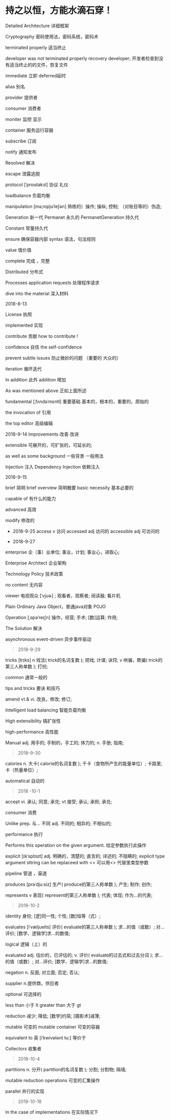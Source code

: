 
# 持之以恒，方能水滴石穿！

Detailed Architecture    详细框架

Cryptography        密码使用法，密码系统，密码术

terminated properly 适当终止

developer was not terminated properly recovery developer; 开发者检查到没有适当终止的的文件，恢复文件

immediate   立即 deferred延时

alias 别名

provider    提供者

consumer    消费者

moniter   监控 显示

container  服务运行容器

subscribe   订阅 


notify  通知发布 

Resolved 解决

escape  泄露逃脱

protocol   [ˈproʊtəkɔl]   协议  礼仪 

loadbalance  负载均衡


manipulation  [məˌnɪpjʊˈleʃən]  熟练的）操作; 操纵; 控制; （对账目等的）伪造;

Generation  新一代    Permanet 永久的  PermanetGeneration 持久代

Constant 常量持久代

ensure  确保容器内部
syntax 语法，句法规则

value 值价值 

complete  完成 ，完整

Distributed 分布式

Processes application requests  处理程序请求

dive into the material   深入材料

2018-8-13 
 
License   执照

implemented  实现

contribute  贡献   how to contribute !

confidence  自信   the self-confidence 

prevent subtle issues   防止微妙的问题 （重要的 大众的）

iteration  循环迭代

In addition  此外 addition 增加 

As was mentioned above  正如上面所述


fundamental  [ˌfʌndəˈmɛntl]  重要基础  基本的，根本的，重要的，原始的


the  invocation of  引用

the top  editor  高级编辑


2018-9-14
Improvements  改善 改进

extensible  可展开的，可扩张的，可延长的;

as well as some background   一些背景   一般用法

Injection  注入   Dependency Injection  依赖注入


2018-9-15

brief 简明 brief overview  简明概要
basic necessity   基本必要的

capable of  有什么的能力

advanced  高效 

modify  修改的

- 2018-9-25
access v  访问   accessed  adj 访问的   accessible  adj 可访问的

- 2018-9-27

enterprise    企（事）业单位; 事业，计划; 事业心，进取心;

Enterprise Architect  企业架构

Technology Policy    技术政策 

no content  无内容

viewer 电视观众   \[ˈvjuɚ\] ; 观看者，观察者; 阅读器; 看片机

Plain Ordinary Java Object，普通java对象   POJO  

Operation  \[ˌɑpəˈreɪʃn\]  操作，经营; 手术; [数]运算; 作用;

The Solution  解决

asynchronous event-driven   异步事件驱动

> 2018-9-29

tricks   [trɪks]  n  戏法( trick的名词复数 ); 把戏; 计谋; 诀窍; v  哄骗，欺骗( trick的第三人称单数 ); 打扮;

common  通常一般的  

tips and tricks  要诀 和技巧

amend  vt.& vi.  改良，修改; 修订;

Intelligent load balancing   智能负载均衡 

High extensibility  搞扩张性

high-performance     高性能

Manual adj.  用手的; 手制的，手工的;  体力的;  n.  手册; 指南; 

> 2018-9-30

calories   n.  大卡( calorie的名词复数 ); 千卡（食物所产生的能量单位）; 卡路里; 卡（热量单位）; 

automatical 自动的


> 2018 -10-1

accept  vi.   承认; 同意; 承兑;  vt  接受; 承认; 承担; 承兑;

consumer  消费

Unlike  prep. 与... 不同   adj.  不同的; 相异的; 不相似的;

performance  执行

Performs this operation on the given argument.  给定参数执行此操作

explicit  [ɪkˈsplɪsɪt] adj.  明确的，清楚的; 直言的; 详述的; 不隐瞒的; explicit type argument sttring can be replaceed with <>   可以用<> 代替里类型参数


pipeline  管道 ，渠道

produces  [prəˈdju:siz]  生产( produce的第三人称单数 ); 产生; 制作; 创作;

represents   v 表现( represent的第三人称单数 ); 代表; 体现; 作为…的代表;

> 2018-10-2

identity   身份; [逻]同一性; 个性; [数]恒等（式）;

evaluates  [iˈvæljueits]   评价( evaluate的第三人称单数 ); 求…的值（或数）; 对…评价; [数学、逻辑学]求…的数值;

logical 逻辑（上）的


evaluated  adj.  估价的，已评估的;  v.  评价( evaluate的过去式和过去分词 ); 求…的值（或数）; 对…评价; [数学、逻辑学]求…的数值;

negation  n.  反面; 对立面; 否定; 否认;

supplier  n.提供商，供应者

optional  可选择的

less than  小于  lt   greater than  大于 gt

reduction  减少; 降低; [数学]约简; [摄影术]减薄;
 
mutable  可变的   mutable container 可变的容器

equivalent  to  英 [iˈkwivələnt tu:]   等价于  

Collectors  收集者

> 2018-10-4

partitions n.  分开( partition的名词复数 ); 分割; 分割物; 隔墙;

mutable  reduction operations 可变的汇集操作

parallel  并行的实现


> 2018-10-18

In the case of implementations   在实际情况下

























